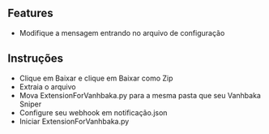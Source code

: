 ## Features
- Modifique a mensagem entrando no arquivo de configuração
## Instruções
- Clique em Baixar e clique em Baixar como Zip
- Extraia o arquivo
- Mova ExtensionForVanhbaka.py para a mesma pasta que seu Vanhbaka Sniper
- Configure seu webhook em notificação.json
- Iniciar ExtensionForVanhbaka.py
